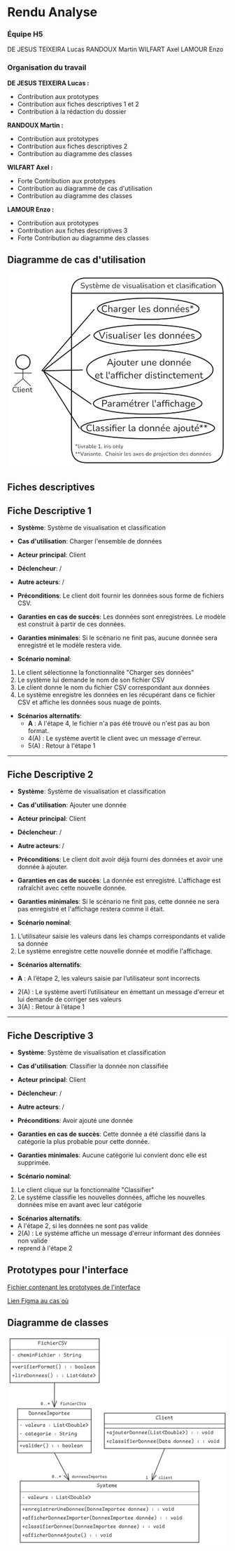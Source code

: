 # Rendu Analyse

### Équipe H5
DE JESUS TEIXEIRA Lucas
RANDOUX Martin
WILFART Axel
LAMOUR Enzo

### Organisation du travail

**DE JESUS TEIXEIRA Lucas :**
- Contribution aux prototypes
- Contribution aux fiches descriptives 1 et 2
- Contribution à la rédaction du dossier

**RANDOUX Martin :**
- Contribution aux prototypes
- Contribution aux fiches descriptives 2
- Contribution au diagramme des classes

**WILFART Axel :**
- Forte Contribution aux prototypes
- Contribution au diagramme de cas d'utilisation
- Contribution au diagramme des classes

**LAMOUR Enzo :**
- Contribution aux prototypes
- Contribution aux fiches descriptives 3
- Forte Contribution au diagramme des classes

## Diagramme de cas d'utilisation

![Diagramme de cas d'utilisation](diagramme_utilisation.png)

## Fiches descriptives

Fiche Descriptive 1
-------------------

- **Système**: Système de visualisation et classification
- **Cas d'utilisation**: Charger l'ensemble de données

- **Acteur principal**: Client
- **Déclencheur**: /
- **Autre acteurs**: /

- **Préconditions**: Le client doit fournir les données sous forme de fichiers CSV.
- **Garanties en cas de succès**: Les données sont enregistrées. Le modèle est construit à partir de ces données.
- **Garanties minimales**: Si le scénario ne finit pas, aucune donnée sera enregistré et le modèle restera vide.

- **Scénario nominal**: 
1. Le client sélectionne la fonctionnalité "Charger ses données"
2. Le système lui demande le nom de son fichier CSV
3. Le client donne le nom du fichier CSV correspondant aux données
4. Le système enregistre les données en les récupérant dans ce fichier CSV et affiche les données sous nuage de points.

- **Scénarios alternatifs**:
    + **A** : A l'étape 4, le fichier n'a pas été trouvé ou n'est pas au bon format.
    - 4(A) : Le système avertit le client avec un message d'erreur.
    - 5(A) : Retour à l'étape 1

-------------------
Fiche Descriptive 2
-------------------

- **Système**: Système de visualisation et classification
- **Cas d'utilisation**: Ajouter une donnée

- **Acteur principal**: Client
- **Déclencheur**: /
- **Autre acteurs**: /


- **Préconditions**: Le client doit avoir déjà fourni des données et avoir une donnée à ajouter.
- **Garanties en cas de succès**: La donnée est enregistré. L'affichage est rafraîchit avec cette nouvelle donnée.
- **Garanties minimales**: Si le scénario ne finit pas, cette donnée ne sera pas enregistré et l'affichage restera comme il était.

- **Scénario nominal**: 

1. L’utilisateur saisie les valeurs dans les champs correspondants et valide sa donnée
2. Le système enregistre cette nouvelle donnée et modifie l'affichage.

- **Scénarios alternatifs**:
+ **A** : A l’étape 2, les valeurs saisie par l’utilisateur sont incorrects
- 2(A) :  Le système averti l’utilisateur en émettant un message d'erreur et lui demande de corriger ses valeurs
- 3(A) : Retour à l’étape 1

-------------------
Fiche Descriptive 3
-------------------

- **Système**: Système de visualisation et classification
- **Cas d'utilisation**: Classifier la donnée non classifiée

- **Acteur principal**: Client
- **Déclencheur**: /
- **Autre acteurs**: /

- **Préconditions**: Avoir ajouté une donnée
- **Garanties en cas de succès**: Cette donnée a été classifié dans la catégorie la plus probable pour cette donnée.
- **Garanties minimales**: Aucune catégorie lui convient donc elle est supprimée.

- **Scénario nominal**: 

1. Le client clique sur la fonctionnalité "Classifier"
2. Le systéme classifie les nouvelles données, affiche les nouvelles données mise en avant avec leur catégorie

- **Scénarios alternatifs**:
- A l'étape 2, si les données ne sont pas valide
- 2(A) : Le systéme affiche un message d'erreur informant des données non valide
- reprend à l'étape 2

## Prototypes pour l'interface

[Fichier contenant les prototypes de l'interface](Prototype_basse_fidelite.pdf)

[Lien Figma au cas où](https://www.figma.com/design/UkQAUDAZHdLqFkSxj90ojb/SAE-H3?node-id=1-3371&t=kHTXrBXVV5nbXf4y-1)

## Diagramme de classes

![Diagramme de classes](diagramme_de_classes.png)
